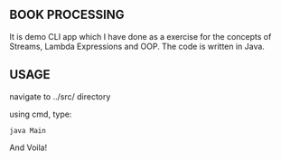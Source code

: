 ## BOOK PROCESSING 

It is demo CLI app which I have done as a exercise for the concepts of Streams, Lambda Expressions and OOP. The code is written in Java.



## USAGE

navigate to ../src/  directory

using cmd, type:

`java Main`



And Voila!
